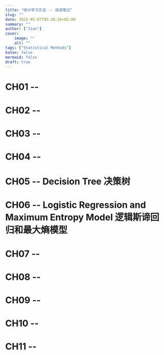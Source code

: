 ```yaml
---
title: "统计学习方法 -- 阅读笔记"
slug: ""
date: 2022-05-07T05:28:26+02:00
summary: ""
author: ["Jian"]
cover:
    image: ""
    alt: ""
tags: ["Statistical Methods"]
katex: false
mermaid: false
draft: true
---
```


# CH01 -- 
# CH02 -- 
# CH03 -- 
# CH04 -- 
# CH05 -- Decision Tree 决策树
# CH06 -- Logistic Regression and Maximum Entropy Model 逻辑斯谛回归和最大熵模型
# CH07 -- 
# CH08 -- 
# CH09 -- 
# CH10 -- 
# CH11 --
